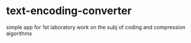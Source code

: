 # text-encoding-converter
simple app for 1st laboratory work on the subj of coding and compression algorithms
